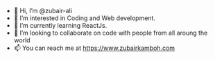- 👋 Hi, I’m @zubair-ali
- 👀 I’m interested in Coding and Web development.
- 🌱 I’m currently learning ReactJs.
- 💞️ I’m looking to collaborate on code with people from all aroung the world
- 📫 You can reach me at https://www.zubairkamboh.com

<!---
zubair-kamboh/zubair-kamboh is a ✨ special ✨ repository because its `README.md` (this file) appears on your GitHub profile.
You can click the Preview link to take a look at your changes.
--->
